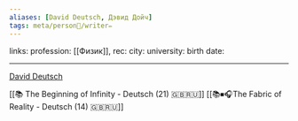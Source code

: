 ```yaml
---
aliases: [David Deutsch, Дэвид Дойч]
tags: meta/person👤/writer✏️
---
```

links:
profession: [[Физик]], 
rec:
city: 
university: 
birth date: 

---

[David Deutsch](https://www.goodreads.com/author/show/103190.David_Deutsch?from_search=true&from_srp=true)

[[📚 The Beginning of Infinity - Deutsch (21) 🇬🇧🇷🇺]]
[[📚⏹🎧The Fabric of Reality - Deutsch (14) 🇬🇧🇷🇺]]